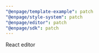 ```yaml
---
"@enpage/template-example": patch
"@enpage/style-system": patch
"@enpage/editor": patch
"@enpage/sdk": patch
---
```


React editor
